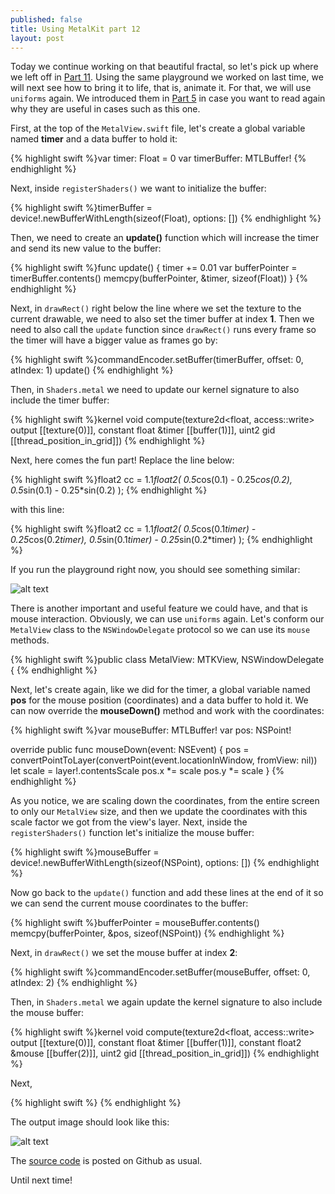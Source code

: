 ```yaml
---
published: false
title: Using MetalKit part 12
layout: post
---
```

Today we continue working on that beautiful fractal, so let's pick up where we left off in [Part 11](http://mhorga.org/2016/05/10/using-metalkit-part-11.html). Using the same playground we worked on last time, we will next see how to bring it to life, that is, animate it. For that, we will use `uniforms` again. We introduced them in [Part 5](http://mhorga.org/2016/02/08/using-metalkit-part-5.html) in case you want to read again why they are useful in cases such as this one. 

First, at the top of the `MetalView.swift` file, let's create a global variable named __timer__ and a data buffer to hold it:

{% highlight swift %}var timer: Float = 0
var timerBuffer: MTLBuffer!
{% endhighlight %}

Next, inside `registerShaders()` we want to initialize the buffer:

{% highlight swift %}timerBuffer = device!.newBufferWithLength(sizeof(Float), options: [])
{% endhighlight %}

Then, we need to create an __update()__ function which will increase the timer and send its new value to the buffer:

{% highlight swift %}func update() {
    timer += 0.01
    var bufferPointer = timerBuffer.contents()
    memcpy(bufferPointer, &timer, sizeof(Float))
}
{% endhighlight %}

Next, in `drawRect()` right below the line where we set the texture to the current drawable, we need to also set the timer buffer at index __1__. Then we need to also call the `update` function since `drawRect()` runs every frame so the timer will have a bigger value as frames go by: 

{% highlight swift %}commandEncoder.setBuffer(timerBuffer, offset: 0, atIndex: 1)
update()
{% endhighlight %}

Then, in `Shaders.metal` we need to update our kernel signature to also include the timer buffer:

{% highlight swift %}kernel void compute(texture2d<float, access::write> output [[texture(0)]],
                    constant float &timer [[buffer(1)]],
                    uint2 gid [[thread_position_in_grid]])
{% endhighlight %}

Next, here comes the fun part! Replace the line below:

{% highlight swift %}float2 cc = 1.1*float2( 0.5*cos(0.1) - 0.25*cos(0.2), 0.5*sin(0.1) - 0.25*sin(0.2) );
{% endhighlight %}

with this line:

{% highlight swift %}float2 cc = 1.1*float2( 0.5*cos(0.1*timer) - 0.25*cos(0.2*timer), 0.5*sin(0.1*timer) - 0.25*sin(0.2*timer) );
{% endhighlight %}

If you run the playground right now, you should see something similar:

![alt text](https://github.com/Swiftor/Metal/raw/master/images/chapter12_1.gif "1")

There is another important and useful feature we could have, and that is mouse interaction. Obviously, we can use `uniforms` again. Let's conform our `MetalView` class to the `NSWindowDelegate` protocol so we can use its `mouse` methods.

{% highlight swift %}public class MetalView: MTKView, NSWindowDelegate {
{% endhighlight %}

Next, let's create again, like we did for the timer, a global variable named __pos__ for the mouse position (coordinates) and a data buffer to hold it. We can now override the __mouseDown()__ method and work with the coordinates:

{% highlight swift %}var mouseBuffer: MTLBuffer!
var pos: NSPoint!

override public func mouseDown(event: NSEvent) {
    pos = convertPointToLayer(convertPoint(event.locationInWindow, fromView: nil))
    let scale = layer!.contentsScale
    pos.x *= scale
    pos.y *= scale
}
{% endhighlight %}

As you notice, we are scaling down the coordinates, from the entire screen to only our `MetalView` size, and then we update the coordinates with this scale factor we got from the view's layer. Next, inside the `registerShaders()` function let's initialize the mouse buffer:

{% highlight swift %}mouseBuffer = device!.newBufferWithLength(sizeof(NSPoint), options: [])
{% endhighlight %}

Now go back to the `update()` function and add these lines at the end of it so we can send the current mouse coordinates to the buffer:

{% highlight swift %}bufferPointer = mouseBuffer.contents()
memcpy(bufferPointer, &pos, sizeof(NSPoint))
{% endhighlight %}

Next, in `drawRect()` we set the mouse buffer at index __2__: 

{% highlight swift %}commandEncoder.setBuffer(mouseBuffer, offset: 0, atIndex: 2)
{% endhighlight %}

Then, in `Shaders.metal` we again update the kernel signature to also include the mouse buffer:

{% highlight swift %}kernel void compute(texture2d<float, access::write> output [[texture(0)]],
                    constant float &timer [[buffer(1)]],
                    constant float2 &mouse [[buffer(2)]],
                    uint2 gid [[thread_position_in_grid]])
{% endhighlight %}

Next,

{% highlight swift %}
{% endhighlight %}

The output image should look like this:

![alt text](https://github.com/Swiftor/Metal/raw/master/images/chapter12_2.gif "2")

The [source code](https://github.com/Swiftor/Metal) is posted on Github as usual.

Until next time!